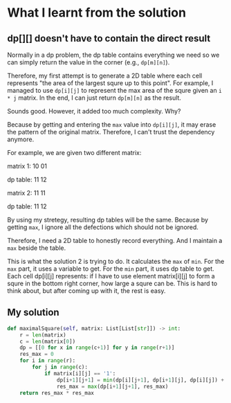 # What I learnt from the solution

## dp[][] doesn't have to contain the direct result

Normally in a dp problem, the dp table contains everything we need so we can simply return the value in the corner (e.g., `dp[m][n]`).

Therefore, my first attempt is to generate a 2D table where each cell represents "the area of the largest squre up to this point". For example, I managed to use `dp[i][j]` to represent the max area of the squre given an `i * j` matrix. In the end, I can just return `dp[m][n]` as the result.

Sounds good. However, it added too much complexity. Why?

Because by getting and entering the `max` value into `dp[i][j]`, it may erase the pattern of the original matrix. Therefore, I can't trust the dependency anymore.

For example, we are given two different matrix:

matrix 1:
10
01

dp table:
11
12

matrix 2:
11
11

dp table:
11
12

By using my stretegy, resulting dp tables will be the same. Because by getting `max`, I ignore all the defections which should not be ignored.

Therefore, I need a 2D table to honestly record everything. And I maintain a `max` beside the table.

This is what the solution 2 is trying to do. It calculates the `max` of `min`. For the `max` part, it uses a variable to get. For the `min` part, it uses dp table to get. Each cell dp[i][j] represents: if I have to use element matrix[i][j] to form a squre in the bottom right corner, how large a squre can be. This is hard to think about, but after coming up with it, the rest is easy.

## My solution

```python
def maximalSquare(self, matrix: List[List[str]]) -> int:
    r = len(matrix)
    c = len(matrix[0])
    dp = [[0 for x in range(c+1)] for y in range(r+1)]
    res_max = 0
    for i in range(r):
        for j in range(c):
            if matrix[i][j] == '1':
                dp[i+1][j+1] = min(dp[i][j+1], dp[i+1][j], dp[i][j]) + 1
                res_max = max(dp[i+1][j+1], res_max)
    return res_max * res_max
```
